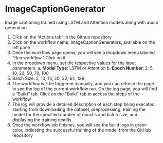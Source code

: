# ImageCaptionGenerator
Image captioning trained using LSTM and Attention models along with audio generation
1. Click on the “Actions tab” in the Github repository
2. Click on the workflow name, ImageCaptionGenerators, available on the left pane
3. Once the workflow page opens, you will see a dropdown menu labeled "Run workflow."
Click on it
4. In the dropdown menu, set the respective values for the input parameters:
  a. **Model Type**: LSTM or Attention
  b. **Epoch Number**: 2, 5, 10, 20, 50, 70, 100
5. Batch Size: 5, 10, 14, 20, 32, 64, 128
6. The workflow will be triggered manually, and you can refresh the page to see the log of
the current workflow run. On the log page, you will find a "Build" tab. Click on the
"Build" tab to access the steps of the workflow
7. The log will provide a detailed description of each step being executed, starting from
downloading the dataset, preprocessing, training the model for the specified number of
epochs and batch size, and displaying the training results
8. Once the workflow job finishes, you will see the build logo in green color, indicating the
successful training of the model from the GitHub repository
